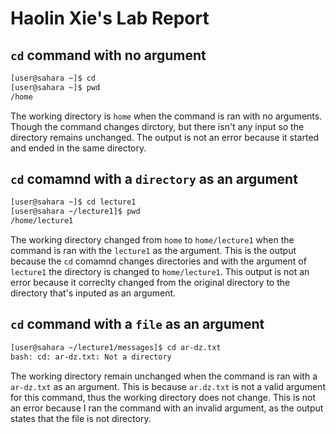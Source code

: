 # **Haolin Xie's Lab Report**

## `cd` command with no argument
```bash
[user@sahara ~]$ cd
[user@sahara ~]$ pwd
/home
```

The working directory is `home` when the command is ran with no arguments.
Though the command changes dirctory, but there isn't any input so the directory remains unchanged. 
The output is not an error because it started and ended in the same directory. 

## `cd` comamnd with a `directory` as an argument 

```bash
[user@sahara ~]$ cd lecture1
[user@sahara ~/lecture1]$ pwd
/home/lecture1
```

The working directory changed from `home` to `home/lecture1` when the command is ran with the `lecture1` as the argument.
This is the output because the `cd` comamnd changes directories and with the argument of `lecture1` the directory is changed to `home/lecture1`.
This output is not an error because it correclty changed from the original directory to the directory that's inputed as an argument. 

## `cd` command with a `file` as an argument 

```bash
[user@sahara ~/lecture1/messages]$ cd ar-dz.txt
bash: cd: ar-dz.txt: Not a directory
```

The working directory remain unchanged when the command is ran with a `ar-dz.txt` as an argument. 
This is because `ar.dz.txt` is not a valid argument for this command, thus the working directory does not change. 
This is not an error because I ran the command with an invalid argument, as the output states that the file is not directory. 
